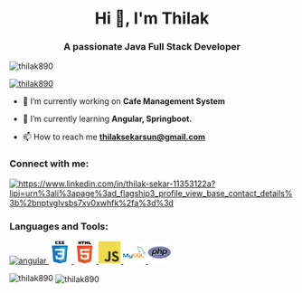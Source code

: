 <h1 align="center">Hi 👋, I'm Thilak</h1>
<h3 align="center">A passionate Java Full Stack Developer</h3>

<p align="left"> <img src="https://komarev.com/ghpvc/?username=thilak890&label=Profile%20views&color=0e75b6&style=flat" alt="thilak890" /> </p>

<p align="left"> <a href="https://github.com/ryo-ma/github-profile-trophy"><img src="https://github-profile-trophy.vercel.app/?username=thilak890" alt="thilak890" /></a> </p>

- 🔭 I’m currently working on **Cafe Management System**

- 🌱 I’m currently learning **Angular, Springboot.**

- 📫 How to reach me **thilaksekarsun@gmail.com**

<h3 align="left">Connect with me:</h3>
<p align="left">
<a href="https://linkedin.com/in/https://www.linkedin.com/in/thilak-sekar-11353122a?lipi=urn%3ali%3apage%3ad_flagship3_profile_view_base_contact_details%3b%2bnptvglvsbs7xv0xwhfk%2fa%3d%3d" target="blank"><img align="center" src="https://raw.githubusercontent.com/rahuldkjain/github-profile-readme-generator/master/src/images/icons/Social/linked-in-alt.svg" alt="https://www.linkedin.com/in/thilak-sekar-11353122a?lipi=urn%3ali%3apage%3ad_flagship3_profile_view_base_contact_details%3b%2bnptvglvsbs7xv0xwhfk%2fa%3d%3d" height="30" width="40" /></a>
</p>

<h3 align="left">Languages and Tools:</h3>
<p align="left"> <a href="https://angular.io" target="_blank" rel="noreferrer"> <img src="https://angular.io/assets/images/logos/angular/angular.svg" alt="angular" width="40" height="40"/> </a> <a href="https://www.w3schools.com/css/" target="_blank" rel="noreferrer"> <img src="https://raw.githubusercontent.com/devicons/devicon/master/icons/css3/css3-original-wordmark.svg" alt="css3" width="40" height="40"/> </a> <a href="https://www.w3.org/html/" target="_blank" rel="noreferrer"> <img src="https://raw.githubusercontent.com/devicons/devicon/master/icons/html5/html5-original-wordmark.svg" alt="html5" width="40" height="40"/> </a> <a href="https://developer.mozilla.org/en-US/docs/Web/JavaScript" target="_blank" rel="noreferrer"> <img src="https://raw.githubusercontent.com/devicons/devicon/master/icons/javascript/javascript-original.svg" alt="javascript" width="40" height="40"/> </a> <a href="https://www.mysql.com/" target="_blank" rel="noreferrer"> <img src="https://raw.githubusercontent.com/devicons/devicon/master/icons/mysql/mysql-original-wordmark.svg" alt="mysql" width="40" height="40"/> </a> <a href="https://www.php.net" target="_blank" rel="noreferrer"> <img src="https://raw.githubusercontent.com/devicons/devicon/master/icons/php/php-original.svg" alt="php" width="40" height="40"/> </a> </p>

<p><img align="left" src="https://github-readme-stats.vercel.app/api/top-langs?username=thilak890&show_icons=true&locale=en&layout=compact" alt="thilak890" /></p>

<p>&nbsp;<img align="center" src="https://github-readme-stats.vercel.app/api?username=thilak890&show_icons=true&locale=en" alt="thilak890" /></p>
